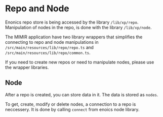 Repo and Node
==

Enonics repo store is being accessed by the library `/lib/xp/repo`. 
Manipulation of nodes in the repo, is done with the library `/lib/xp/node`.

The MIMIR application have two library wrappers that simplifies the 
connecting to repo and node manipulations in `/src/main/resources/lib/repo/repo.ts`
and `/src/main/resources/lib/repo/common.ts`.

If you need to create new repos or need to manipulate nodes, please use
the wrapper libraries.

## Node
After a repo is created, you can store data in it. The data is stored as `nodes`. 

To get, create, modify or delete nodes, a connection to a repo is neccessery. It is done by 
calling `connect` from enoics node library.
 
